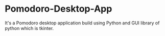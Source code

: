 # Pomodoro-Desktop-App

It's a Pomodoro desktop application build using Python and GUI library of python which is tkinter.
